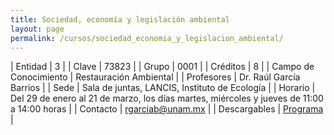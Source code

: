 ```yaml
---
title: Sociedad, economía y legislación ambiental
layout: page
permalink: /cursos/sociedad_economia_y_legislacion_ambiental/
---
```




| Entidad | 3 |
| Clave | 73823 |
| Grupo | 0001 |
| Créditos | 8 |
| Campo de Conocimiento | Restauración Ambiental |
| Profesores | Dr. Raúl García Barrios |
| Sede | Sala de juntas, LANCIS, Instituto de Ecología |
| Horario | Del 29 de enero al 21 de marzo, los días martes, miércoles y jueves de 11:00 a 14:00 horas |
| Contacto | <rgarciab@unam.mx> |
| Descargables |  [Programa](/assets/docs/cursos/sociedad_economia_legislacion_ambiental.pdf) |

